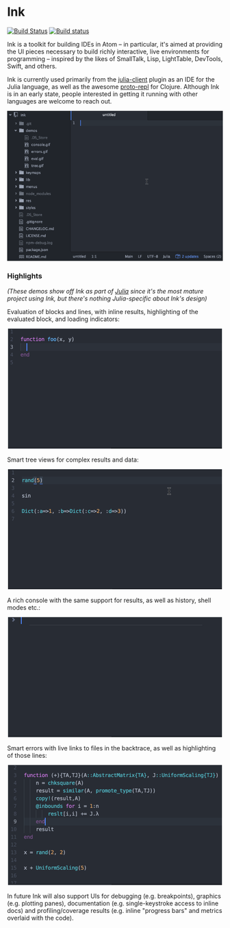 # Ink

[![Build Status](https://travis-ci.org/JunoLab/atom-ink.svg?branch=master)](https://travis-ci.org/JunoLab/atom-ink)  [![Build status](https://ci.appveyor.com/api/projects/status/8hrbi7ii3vvbd8b1/branch/master?svg=true)](https://ci.appveyor.com/project/pfitzseb/atom-ink/branch/master)

Ink is a toolkit for building IDEs in Atom – in particular, it's aimed at providing the UI
pieces necessary to build richly interactive, live environments for programming – inspired
by the likes of SmallTalk, Lisp, LightTable, DevTools, Swift, and others.

Ink is currently used primarily from the
[julia-client](https://github.com/JunoLab/atom-julia-client) plugin as an IDE for the
Julia language, as well as the awesome [proto-repl](https://github.com/jasongilman/proto-repl) for Clojure. Although Ink is in an early state, people interested in
getting it running with other languages are welcome to reach out.

<div align="center"><img src="demos/full.gif" /></div>

### Highlights

*(These demos show off Ink as part of [Julia](https://github.com/JunoLab/atom-julia-client)
since it's the most mature project using Ink, but there's nothing Julia-specific about
Ink's design)*

Evaluation of blocks and lines, with inline results, highlighting of the evaluated block,
and loading indicators:

<div align="center"><img src="demos/eval.gif" /></div>

Smart tree views for complex results and data:

<div align="center"><img src="demos/tree.gif" /></div>

A rich console with the same support for results, as well as history, shell modes etc.:

<div align="center"><img src="demos/console.gif" /></div>

Smart errors with live links to files in the backtrace, as well as highlighting of those
lines:

<div align="center"><img src="demos/errors.gif" /></div>

In future Ink will also support UIs for debugging (e.g. breakpoints), graphics (e.g. plotting panes), documentation (e.g. single-keystroke access to inline docs) and profiling/coverage results (e.g. inline "progress bars" and metrics overlaid with the code).

